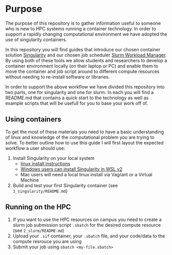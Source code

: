 # Purpose

The purpose of this repository is to gather information useful to someone who is new to HPC
 systems running a container technology.  In order to support a rapidly changing 
computational environment we have adopted the use of singularity containers.  

In this repository you will find guides that introduce our chosen container solution 
[Singularity](https://sylabs.io/) 
and our chosen job scheduler [Slurm Workload Manager](https://slurm.schedmd.com/).  By using both of these tools
we allow students and researchers to develop a container environment locally (on their laptop or PC) and enable them to move 
the container and job script around to different compute resources without needing to re-install software or 
libraries.  

In order to support the above workflow we have divided this repository into two parts, one for singularity and 
one for slurm.  In each you will find a README.md that contains a quick start to the technology as well as example
scripts that will be usefull for you to base your work off of.

## Using containers

To get the most of these materials you need to have a basic understanding of linux and knowledge of the 
computational problem you are trying to solve.  To better outline how to use this guide I will first layout the
expected workflow a user should use:

1. Install Singularity on your local system
   * [linux  install instructions](https://docs.sylabs.io/guides/latest/user-guide/quick_start.html#quick-installation-steps)
   * [Windows users can install Singularity in WSL v2](https://learn.microsoft.com/en-us/windows/wsl/install)
   * Mac users will need a local linux install via Vagrant or a Virtual Machine 
2. Build and test your first Singularity container (see `1_singularity/README.md`)

## Running on the HPC

1. If you want to use the HPC resources on campus you need to create a slurm job submission script `.sbatch` for the desired compute resource (see `2_slurm/README.md`)
2. Upload your `.sif` container, your `.sbatch` file, and your code/data to the compute resrouce you are using
3. Submit your job using `sbatch <my-file.sbatch>`

